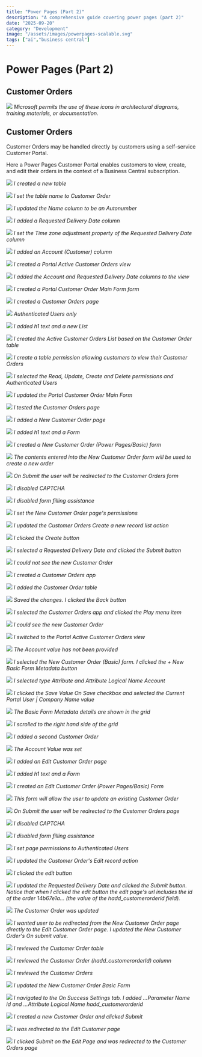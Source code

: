 ```yaml
---
title: "Power Pages (Part 2)"
description: "A comprehensive guide covering power pages (part 2)"
date: "2025-09-20"
category: "Development"
image: "/assets/images/powerpages-scalable.svg"
tags: ["ai","business central"]
---
```


# Power Pages (Part 2)

## Customer Orders

![](/assets/images/powerpages2/powerpages-scalable.svg)
*Microsoft permits the use of these icons in architectural diagrams, training materials, or documentation.*


## Customer Orders

Customer Orders may be handled directly by customers using a self-service Customer Portal.

Here a Power Pages Customer Portal enables customers to view, create, and edit their orders in the context of a Business Central subscription.

![](/assets/images/powerpages2/screenshot-2024-12-15-at-7.20.16am-2136x846.png)
*I created a new table*

![](/assets/images/powerpages2/screenshot-2024-12-15-at-7.20.37am-2136x1097.png)
*I set the table name to Customer Order*

![](/assets/images/powerpages2/screenshot-2024-12-15-at-7.23.19am-2136x1094.png)
*I updated the Name column to be an Autonumber*

![](/assets/images/powerpages2/screenshot-2024-12-15-at-7.24.44am-2136x1099.png)
*I added a Requested Delivery Date column*

![](/assets/images/powerpages2/screenshot-2024-12-15-at-7.24.58am-2136x1099.png)
*I set the Time zone adjustment property of the Requested Delivery Date column*

![](/assets/images/powerpages2/screenshot-2024-12-15-at-7.26.25am-2136x1104.png)
*I added an Account (Customer) column*

![](/assets/images/powerpages2/screenshot-2024-12-15-at-7.28.02am-2136x1094.png)
*I created a Portal Active Customer Orders view*

![](/assets/images/powerpages2/screenshot-2024-12-15-at-7.28.57am-2136x1010.png)
*I added the Account and Requested Delivery Date columns to the view*

![](/assets/images/powerpages2/screenshot-2024-12-15-at-7.30.05am-2136x1101.png)
*I created a Portal Customer Order Main Form form*

![](/assets/images/powerpages2/screenshot-2024-12-15-at-7.32.05am-2136x1100.png)
*I created a Customer Orders page*

![](/assets/images/powerpages2/screenshot-2024-12-15-at-7.32.34am-2136x1100.png)
*Authenticated Users only*

![](/assets/images/powerpages2/screenshot-2024-12-15-at-7.33.25am-2136x1101.png)
*I added h1 text and a new List*

![](/assets/images/powerpages2/screenshot-2024-12-15-at-7.34.05am-2136x1100.png)
*I created the Active Customer Orders List based on the Customer Order table*

![](/assets/images/powerpages2/screenshot-2024-12-15-at-7.34.52am-2136x1096.png)
*I create a table permission allowing customers to view their Customer Orders*

![](/assets/images/powerpages2/screenshot-2024-12-15-at-7.37.35am-2136x1100.png)
*I selected the Read, Update, Create and Delete permissions and Authenticated Users*

![](/assets/images/powerpages2/screenshot-2024-12-15-at-7.45.34am-2136x1003.png)
*I updated the Portal Customer Order Main Form*

![](/assets/images/powerpages2/screenshot-2024-12-15-at-7.51.04am-2136x902.png)
*I tested the Customer Orders page*

![](/assets/images/powerpages2/screenshot-2024-12-15-at-7.51.44am-2136x1100.png)
*I added a New Customer Order page*

![](/assets/images/powerpages2/screenshot-2024-12-15-at-7.52.15am-2136x956.png)
*I added h1 text and a Form*

![](/assets/images/powerpages2/screenshot-2024-12-15-at-7.53.58am-2136x1100.png)
*I created a New Customer Order (Power Pages/Basic) form*

![](/assets/images/powerpages2/screenshot-2024-12-15-at-7.54.08am-2136x1100.png)
*The contents entered into the New Customer Order form will be used to create a new order*

![](/assets/images/powerpages2/screenshot-2024-12-15-at-7.54.23am-2136x943.png)
*On Submit the user will be redirected to the Customer Orders form*

![](/assets/images/powerpages2/screenshot-2024-12-15-at-7.54.31am-2136x913.png)
*I disabled CAPTCHA*

![](/assets/images/powerpages2/screenshot-2024-12-15-at-7.54.43am-2136x856.png)
*I disabled form filling assistance*

![](/assets/images/powerpages2/screenshot-2024-12-15-at-7.55.08am-2136x1096.png)
*I set the New Customer Order page's permissions*

![](/assets/images/powerpages2/screenshot-2024-12-15-at-8.11.10am-2136x1103.png)
*I updated the Customer Orders Create a new record list action*

![](/assets/images/powerpages2/screenshot-2024-12-15-at-8.11.36am-2136x861.png)
*I clicked the Create button*

![](/assets/images/powerpages2/screenshot-2024-12-15-at-8.12.01am-2136x1094.png)
*I selected a Requested Delivery Date and clicked the Submit button*

![](/assets/images/powerpages2/screenshot-2024-12-15-at-8.12.40am-2136x721.png)
*I could not see the new Customer Order*

![](/assets/images/powerpages2/screenshot-2024-12-15-at-8.13.27am-2136x889.png)
*I created a Customer Orders app*

![](/assets/images/powerpages2/screenshot-2024-12-15-at-8.14.09am-2136x1101.png)
*I added the Customer Order table*

![](/assets/images/powerpages2/screenshot-2024-12-15-at-8.14.20am-2136x1101.png)
*Saved the changes. I clicked the Back button*

![](/assets/images/powerpages2/screenshot-2024-12-15-at-8.15.19am-2136x673.png)
*I selected the Customer Orders app and clicked the Play menu item*

![](/assets/images/powerpages2/screenshot-2024-12-15-at-8.15.48am-2136x430.png)
*I could see the new Customer Order*

![](/assets/images/powerpages2/screenshot-2024-12-15-at-8.16.42am-2136x715.png)
*I switched to the Portal Active Customer Orders view*

![](/assets/images/powerpages2/screenshot-2024-12-15-at-8.16.56am-2136x451.png)
*The Account value has not been provided*

![](/assets/images/powerpages2/screenshot-2024-12-15-at-8.17.21am-2136x918.png)
*I selected the New Customer Order (Basic) form. I clicked the + New Basic Form Metadata button*

![](/assets/images/powerpages2/screenshot-2024-12-15-at-8.17.47am-2136x910.png)
*I selected type Attribute and Attribute Logical Name Account*

![](/assets/images/powerpages2/screenshot-2024-12-15-at-8.18.24am-2136x979.png)
*I clicked the Save Value On Save checkbox and selected the Current Portal User | Company Name value*

![](/assets/images/powerpages2/screenshot-2024-12-15-at-8.18.44am-2136x883.png)
*The Basic Form Metadata details are shown in the grid*

![](/assets/images/powerpages2/screenshot-2024-12-15-at-8.19.06am-2136x917.png)
*I scrolled to the right hand side of the grid*

![](/assets/images/powerpages2/screenshot-2024-12-15-at-8.19.28am-2136x1099.png)
*I added a second Customer Order*

![](/assets/images/powerpages2/screenshot-2024-12-15-at-8.19.51am-2136x1100.png)
*The Account Value was set*

![](/assets/images/powerpages2/screenshot-2024-12-15-at-8.21.13am-2136x1099.png)
*I added an Edit Customer Order page*

![](/assets/images/powerpages2/screenshot-2024-12-15-at-8.21.52am-2136x1100.png)
*I added h1 text and a Form*

![](/assets/images/powerpages2/screenshot-2024-12-15-at-8.22.21am-2136x966.png)
*I created an Edit Customer Order (Power Pages/Basic) Form*

![](/assets/images/powerpages2/screenshot-2024-12-15-at-8.22.33am-2136x864.png)
*This form will allow the user to update an existing Customer Order*

![](/assets/images/powerpages2/screenshot-2024-12-15-at-8.22.47am-2136x888.png)
*On Submit the user will be redirected to the Customer Orders page*

![](/assets/images/powerpages2/screenshot-2024-12-15-at-8.22.57am-2136x853.png)
*I disabled CAPTCHA*

![](/assets/images/powerpages2/screenshot-2024-12-15-at-8.23.05am-2136x884.png)
*I disabled form filling assistance*

![](/assets/images/powerpages2/screenshot-2024-12-15-at-8.23.25am-2136x1097.png)
*I set page permissions to Authenticated Users*

![](/assets/images/powerpages2/screenshot-2024-12-15-at-8.23.54am-2136x1100.png)
*I updated the Customer Order's Edit record action*

![](/assets/images/powerpages2/screenshot-2024-12-15-at-8.24.27am-2136x686.png)
*I clicked the edit button*

![](/assets/images/powerpages2/screenshot-2024-12-20-at-5.10.53pm-2136x792.png)
*I updated the Requested Delivery Date and clicked the Submit button. Notice that when I clicked the edit button the edit page's url includes the id of the order 14b67e1a... (the value of the hadd_customerorderid field).*

![](/assets/images/powerpages2/screenshot-2024-12-15-at-8.24.56am-2136x703.png)
*The Customer Order was updated*

![](/assets/images/powerpages2/screenshot-2024-12-20-at-4.58.12pm-2136x926.png)
*I wanted user to be redirected from the New Customer Order page directly to the Edit Customer Order page. I updated the New Customer Order's On submit value.*

![](/assets/images/powerpages2/screenshot-2024-12-20-at-5.02.55pm-2136x725.png)
*I reviewed the Customer Order table*

![](/assets/images/powerpages2/screenshot-2024-12-20-at-5.37.02pm-2136x1091.png)
*I reviewed the Customer Order (hadd_customerorderId) column*

![](/assets/images/powerpages2/screenshot-2024-12-20-at-5.30.13pm-2136x869.png)
*I reviewed the Customer Orders*

![](/assets/images/powerpages2/screenshot-2024-12-20-at-4.59.06pm-2136x770.png)
*I updated the New Customer Order Basic Form*

![](/assets/images/powerpages2/screenshot-2024-12-20-at-5.05.00pm-2136x1096.png)
*I navigated to the On Success Settings tab. I added ...Parameter Name id and ...Attribute Logical Name hadd_customerorderid*

![](/assets/images/powerpages2/screenshot-2024-12-20-at-5.06.02pm-2136x732.png)
*I created a new Customer Order and clicked Submit*

![](/assets/images/powerpages2/screenshot-2024-12-20-at-5.06.13pm-2136x735.png)
*I was redirected to the Edit Customer page*

![](/assets/images/powerpages2/screenshot-2024-12-20-at-5.06.23pm-2136x777.png)
*I clicked Submit on the Edit Page and was redirected to the Customer Orders page*
